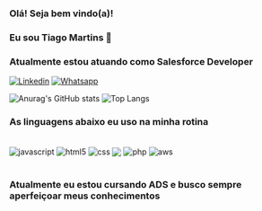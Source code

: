 
### Olá! Seja bem vindo(a)!
### Eu sou Tiago Martins 👋
### Atualmente estou atuando como Salesforce Developer

[![Linkedin](	https://img.shields.io/badge/LinkedIn-0077B5?style=for-the-badge&logo=linkedin&logoColor=white)](https://www.linkedin.com/in/tiago-martins-a81456167/)
[![Whatsapp](	https://img.shields.io/badge/WhatsApp-25D366?style=for-the-badge&logo=whatsapp&logoColor=white)](https://wa.me/5519997711979)

![Anurag's GitHub stats](https://github-readme-stats.vercel.app/api?username=DevMartinsTiago&show_icons=true&theme=transparent) 
![Top Langs](https://github-readme-stats.vercel.app/api/top-langs/?username=DevMartinsTiago&layout=compact)

### As linguagens abaixo eu uso na minha rotina

<div styke="display: inline_block"><br/>
<img align="center" src="https://img.shields.io/badge/JavaScript-323330?style=for-the-badge&logo=javascript&logoColor=F7DF1E" alt="javascript">
<img align="center" src="https://img.shields.io/badge/HTML5-E34F26?style=for-the-badge&logo=html5&logoColor=white" alt="html5">
<img align="center" src="https://img.shields.io/badge/CSS3-1572B6?style=for-the-badge&logo=css3&logoColor=white" alt="css">
<img align="center" src="https://img.shields.io/badge/Node.js-43853D?style=for-the-badge&logo=node.js&logoColor=whitealt="nodejs">
<img align="center" src="https://img.shields.io/badge/PHP-777BB4?style=for-the-badge&logo=php&logoColor=white" alt="php">
<img align="center" src="https://img.shields.io/badge/Amazon_AWS-232F3E?style=for-the-badge&logo=amazon-aws&logoColor=white" alt="aws">
</div><br/>

### Atualmente eu estou cursando ADS e busco sempre aperfeiçoar meus conhecimentos
